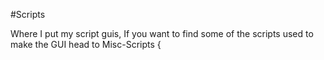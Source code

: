 #Scripts

Where I put my script guis, If you want to find some of the scripts
used to make the GUI head to Misc-Scripts {
